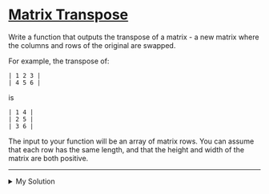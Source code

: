 # [Matrix Transpose](https://www.codewars.com/kata/52fba2a9adcd10b34300094c)

Write a function that outputs the transpose of a matrix - a new matrix where the columns and rows of the original are
swapped.

For example, the transpose of:

```
| 1 2 3 |
| 4 5 6 |
```

is

```
| 1 4 |
| 2 5 |
| 3 6 |
```

The input to your function will be an array of matrix rows. You can assume that each row has the same length, and that
the height and width of the matrix are both positive.

---

<details><summary>My Solution</summary>

```js
function transpose(matrix) {
  const result = []; // Initialize an array to store the transposed matrix
  let preRow = matrix.length; // Number of rows in the original matrix
  let preCol = matrix[0].length; // Number of columns in the original matrix

  // Create empty arrays in the result for each column in the transposed matrix
  for (let i = 0; i < preCol; i++) {
    result.push([]);
  }

  // Iterate through the original matrix and populate the transposed matrix
  for (let col = 0; col < preCol; col++) {
    for (let row = 0; row < preRow; row++) {
      result[col][row] = matrix[row][col]; // Swap rows with columns
    }
  }

  return result; // Return the transposed matrix
}
```

</details>

